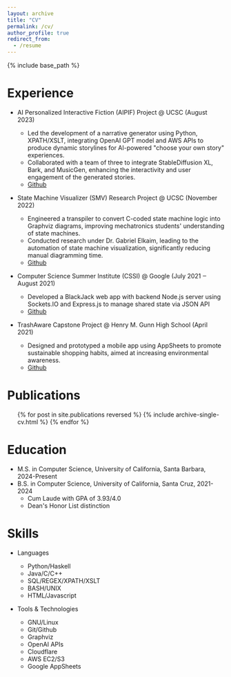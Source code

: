 ```yaml
---
layout: archive
title: "CV"
permalink: /cv/
author_profile: true
redirect_from:
  - /resume
---
```


{% include base_path %}

Experience
======
* AI Personalized Interactive Fiction (AIPIF) Project @ UCSC  (August 2023)
  * Led the development of a narrative generator using Python, XPATH/XSLT, integrating OpenAI GPT model and AWS APIs to produce dynamic storylines for AI-powered "choose your own story" experiences.
  * Collaborated with a team of three to integrate StableDiffusion XL, Bark, and MusicGen, enhancing the interactivity and user engagement of the generated stories.
  * [Github](https://github.com/jlesner/aipif)

* State Machine Visualizer (SMV) Research Project @ UCSC (November 2022)
  * Engineered a transpiler to convert C-coded state machine logic into Graphviz diagrams, improving mechatronics students' understanding of state machines.
  * Conducted research under Dr. Gabriel Elkaim, leading to the automation of state machine visualization, significantly reducing manual diagramming time.
  * [Github](https://github.com/jlesner/smv2)

* Computer Science Summer Institute (CSSI) @ Google (July 2021 ‒ August 2021)
  * Developed a BlackJack web app with backend Node.js server using Sockets.IO and Express.js to manage shared state via JSON API
  * [Github](https://github.com/jlesner/we-can-t-deal-with-this)

* TrashAware Capstone Project @ Henry M. Gunn High School (April 2021)
  * Designed and prototyped a mobile app using AppSheets to promote sustainable shopping habits, aimed at increasing environmental awareness.
  * [Github](https://github.com/jlesner/Trash-Aware)
  
Publications
======
  <ul>{% for post in site.publications reversed %}
    {% include archive-single-cv.html %}
  {% endfor %}</ul>

Education
======
* M.S. in Computer Science, University of California, Santa Barbara, 2024-Present
* B.S. in Computer Science, University of California, Santa Cruz, 2021-2024
  * Cum Laude with GPA of 3.93/4.0
  * Dean's Honor List distinction

Skills
======
* Languages
  * Python/Haskell
  * Java/C/C++
  * SQL/REGEX/XPATH/XSLT
  * BASH/UNIX
  * HTML/Javascript

* Tools & Technologies
  * GNU/Linux
  * Git/Github
  * Graphviz
  * OpenAI APIs
  * Cloudflare
  * AWS EC2/S3
  * Google AppSheets